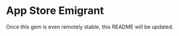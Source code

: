 
App Store Emigrant
==================

Once this gem is even remotely stable, this README will be updated.
